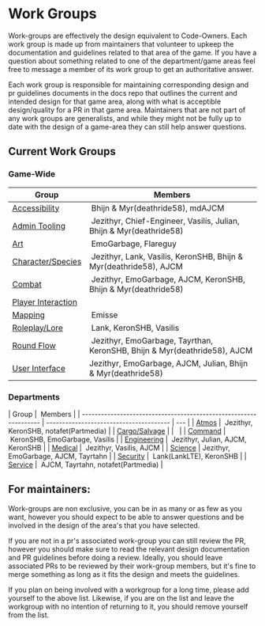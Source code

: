 # Work Groups

Work-groups are effectively the design equivalent to Code-Owners. Each work group is made up from maintainers that volunteer to upkeep the documentation and guidelines related to that area of the game. If you have a question about something related to one of the department/game areas feel free to message a member of its work group to get an authoritative answer.

Each work group is responsible for maintaining corresponding design and pr guidelines documents in the docs repo that outlines the current and intended design for that game area, along with what is acceptible design/quality for a PR in that game area. Maintainers that are not part of any work groups are generalists, and while they might not be fully up to date with the design of a game-area they can still help answer questions.

## Current Work Groups

### Game-Wide

| Group                                                           |  Members                                                                  |
| --------------------------------------------------------------- | ------------------------------------------------------------------------- |
| [Accessibility](../space-station-14/accessibility.md)           |  Bhijn & Myr(deathride58), mdAJCM                                           |
| [Admin Tooling](../space-station-14/admin-tools.md)             |  Jezithyr, Chief-Engineer, Vasilis, Julian, Bhijn & Myr(deathride58)      |
| [Art](../space-station-14/art.md)                               |  EmoGarbage, Flareguy                                                     |
| [Character/Species](../space-station-14/characters-species.md)  |  Jezithyr, Lank, Vasilis, KeronSHB, Bhijn & Myr(deathride58), AJCM        |
| [Combat](../space-station-14/combat.md)                         |  Jezithyr, EmoGarbage, AJCM, KeronSHB, Bhijn & Myr(deathride58)           |
| [Player Interaction](../space-station-14/player-interaction.md) |                                                                           |
| [Mapping](../space-station-14/mapping.md)                       |  Emisse                                                                   |
| [Roleplay/Lore](../space-station-14/roleplay-lore.md)           |  Lank, KeronSHB, Vasilis                                                  |
| [Round Flow](../space-station-14/round-flow.md)                 |  Jezithyr, EmoGarbage, Tayrthan, KeronSHB, Bhijn & Myr(deathride58), AJCM |
| [User Interface](../space-station-14/user-interface.md)         | Jezithyr, EmoGarbage, AJCM, Julian, Bhijn & Myr(deathride58)              |

### Departments

| Group                                                             |  Members                                |
| ----------------------------------------------------------------- | --------------------------------------- | --- |
| [Atmos](../space-station-14/departments/atmos.md)                 |  Jezithyr, KeronSHB, notafet(Partmedia) |
| [Cargo/Salvage](../space-station-14/departments/cargo-salvage.md) |                                         |     |
| [Command](../space-station-14/departments/command.md)             |  KeronSHB, EmoGarbage, Vasilis          |
| [Engineering](../space-station-14/departments/engineering.md)     |  Jezithyr, Julian, AJCM, KeronSHB       |
| [Medical](../space-station-14/departments/medical.md)             |  Jezithyr, Vasilis, AJCM                |
| [Science](../space-station-14/departments/science.md)             | Jezithyr, EmoGarbage, AJCM, Tayrtahn    |
| [Security](../space-station-14/departments/security.md)           |  Lank(LankLTE), KeronSHB                |
| [Service](../space-station-14/departments/service.md)             |  AJCM, Tayrtahn, notafet(Partmedia)     |

## For maintainers:

Work-groups are non exclusive, you can be in as many or as few as you want, however you should expect to be able to answer questions and be involved in the design of the area's that you have selected.

If you are not in a pr's associated work-group you can still review the PR, however you should make sure to read the relevant design documentation and PR guidelines before doing a review. Ideally, you should leave associated PRs to be reviewed by their work-group members, but it's fine to merge something as long as it fits the design and meets the guidelines.

If you plan on being involved with a workgroup for a long time, please add yourself to the above list. Likewise, if you are on the list and leave the workgroup with no intention of returning to it, you should remove yourself from the list.
